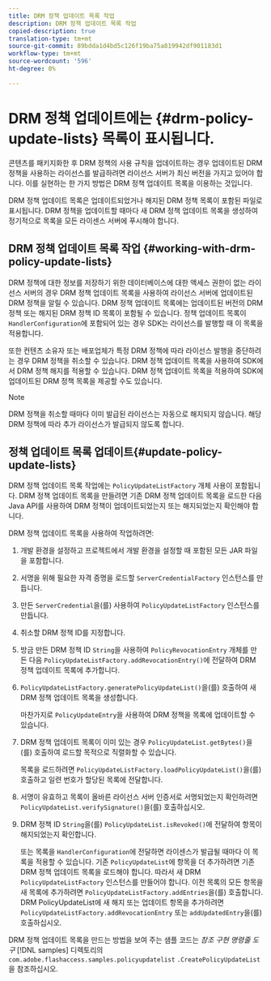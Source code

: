 ```yaml
---
title: DRM 정책 업데이트 목록 작업
description: DRM 정책 업데이트 목록 작업
copied-description: true
translation-type: tm+mt
source-git-commit: 89bdda1d4bd5c126f19ba75a819942df901183d1
workflow-type: tm+mt
source-wordcount: '596'
ht-degree: 0%

---
```



# DRM 정책 업데이트에는 {#drm-policy-update-lists} 목록이 표시됩니다.

콘텐츠를 패키지화한 후 DRM 정책의 사용 규칙을 업데이트하는 경우 업데이트된 DRM 정책을 사용하는 라이선스를 발급하려면 라이선스 서버가 최신 버전을 가지고 있어야 합니다. 이를 실현하는 한 가지 방법은 DRM 정책 업데이트 목록을 이용하는 것입니다.

DRM 정책 업데이트 목록은 업데이트되었거나 해지된 DRM 정책 목록이 포함된 파일로 표시됩니다. DRM 정책을 업데이트할 때마다 새 DRM 정책 업데이트 목록을 생성하여 정기적으로 목록을 모든 라이센스 서버에 푸시해야 합니다.

## DRM 정책 업데이트 목록 작업 {#working-with-drm-policy-update-lists}

DRM 정책에 대한 정보를 저장하기 위한 데이터베이스에 대한 액세스 권한이 없는 라이선스 서버의 경우 DRM 정책 업데이트 목록을 사용하여 라이선스 서버에 업데이트된 DRM 정책을 알릴 수 있습니다. DRM 정책 업데이트 목록에는 업데이트된 버전의 DRM 정책 또는 해지된 DRM 정책 ID 목록이 포함될 수 있습니다. 정책 업데이트 목록이 `HandlerConfiguration`에 포함되어 있는 경우 SDK는 라이선스를 발행할 때 이 목록을 적용합니다.

또한 컨텐츠 소유자 또는 배포업체가 특정 DRM 정책에 따라 라이선스 발행을 중단하려는 경우 DRM 정책을 취소할 수 있습니다. DRM 정책 업데이트 목록을 사용하여 SDK에서 DRM 정책 해지를 적용할 수 있습니다. DRM 정책 업데이트 목록을 적용하여 SDK에 업데이트된 DRM 정책 목록을 제공할 수도 있습니다.

>[!NOTE]
>
>DRM 정책을 취소할 때마다 이미 발급된 라이선스는 자동으로 해지되지 않습니다. 해당 DRM 정책에 따라 추가 라이선스가 발급되지 않도록 합니다.

## 정책 업데이트 목록 업데이트{#update-policy-update-lists}

DRM 정책 업데이트 목록 작업에는 `PolicyUpdateListFactory` 개체 사용이 포함됩니다. DRM 정책 업데이트 목록을 만들려면 기존 DRM 정책 업데이트 목록을 로드한 다음 Java API를 사용하여 DRM 정책이 업데이트되었는지 또는 해지되었는지 확인해야 합니다.

DRM 정책 업데이트 목록을 사용하여 작업하려면:

1. 개발 환경을 설정하고 프로젝트에서 개발 환경을 설정할 때 포함된 모든 JAR 파일을 포함합니다.
1. 서명을 위해 필요한 자격 증명을 로드할 `ServerCredentialFactory` 인스턴스를 만듭니다.
1. 만든 `ServerCredential`을(를) 사용하여 `PolicyUpdateListFactory` 인스턴스를 만듭니다.
1. 취소할 DRM 정책 ID를 지정합니다.
1. 방금 만든 DRM 정책 ID `String`을 사용하여 `PolicyRevocationEntry` 개체를 만든 다음 `PolicyUpdateListFactory.addRevocationEntry()`에 전달하여 DRM 정책 업데이트 목록에 추가합니다.
1. `PolicyUpdateListFactory.generatePolicyUpdateList()`을(를) 호출하여 새 DRM 정책 업데이트 목록을 생성합니다.

   마찬가지로 `PolicyUpdateEntry`을 사용하여 DRM 정책을 목록에 업데이트할 수 있습니다.
1. DRM 정책 업데이트 목록이 이미 있는 경우 `PolicyUpdateList.getBytes()`을(를) 호출하여 로드할 목적으로 직렬화할 수 있습니다.

   목록을 로드하려면 `PolicyUpdateListFactory.loadPolicyUpdateList()`을(를) 호출하고 일련 번호가 할당된 목록에 전달합니다.
1. 서명이 유효하고 목록이 올바른 라이선스 서버 인증서로 서명되었는지 확인하려면 `PolicyUpdateList.verifySignature()`을(를) 호출하십시오.
1. DRM 정책 ID `String`을(를) `PolicyUpdateList.isRevoked()`에 전달하여 항목이 해지되었는지 확인합니다.

   또는 목록을 `HandlerConfiguration`에 전달하면 라이센스가 발급될 때마다 이 목록을 적용할 수 있습니다.
기존 `PolicyUpdateList`에 항목을 더 추가하려면 기존 DRM 정책 업데이트 목록을 로드해야 합니다. 따라서 새 DRM `PolicyUpdateListFactory` 인스턴스를 만들어야 합니다. 이전 목록의 모든 항목을 새 목록에 추가하려면 `PolicyUpdateListFactory.addEntries`을(를) 호출합니다. DRM PolicyUpdateList에 새 해지 또는 업데이트 항목을 추가하려면 `PolicyUpdateListFactory.addRevocationEntry` 또는 `addUpdatedEntry`을(를) 호출하십시오.

DRM 정책 업데이트 목록을 만드는 방법을 보여 주는 샘플 코드는 *참조 구현 명령줄 도구* [!DNL samples] 디렉토리의 `com.adobe.flashaccess.samples.policyupdatelist` `.CreatePolicyUpdateList`을 참조하십시오.
